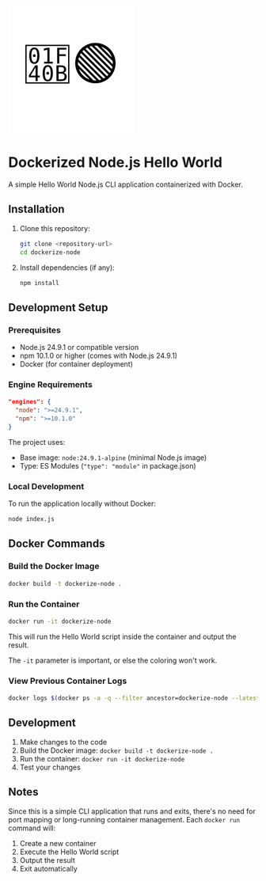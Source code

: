 <img src="docs/dockerize-node.svg" />

# Dockerized Node.js Hello World

A simple Hello World Node.js CLI application containerized with Docker.

## Installation

1. Clone this repository:
   ```bash
   git clone <repository-url>
   cd dockerize-node
   ```

2. Install dependencies (if any):
   ```bash
   npm install
   ```

## Development Setup

### Prerequisites

- Node.js 24.9.1 or compatible version
- npm 10.1.0 or higher (comes with Node.js 24.9.1)
- Docker (for container deployment)

### Engine Requirements

```json
"engines": {
  "node": ">=24.9.1",
  "npm": ">=10.1.0"
}
```

The project uses:
- Base image: `node:24.9.1-alpine` (minimal Node.js image)
- Type: ES Modules (`"type": "module"` in package.json)

### Local Development

To run the application locally without Docker:

```bash
node index.js
```

## Docker Commands

### Build the Docker Image

```bash
docker build -t dockerize-node .
```

### Run the Container

```bash
docker run -it dockerize-node
```

This will run the Hello World script inside the container and output the result.

The `-it` parameter is important, or else the coloring won't work.

### View Previous Container Logs

```bash
docker logs $(docker ps -a -q --filter ancestor=dockerize-node --latest)
```

## Development

1. Make changes to the code
2. Build the Docker image: `docker build -t dockerize-node .`
3. Run the container: `docker run -it dockerize-node`
4. Test your changes

## Notes

Since this is a simple CLI application that runs and exits, there's no need for port mapping or long-running container management. Each `docker run` command will:

1. Create a new container
2. Execute the Hello World script
3. Output the result
4. Exit automatically
